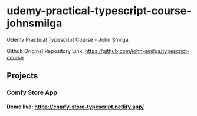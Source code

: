 # udemy-practical-typescript-course-johnsmilga
 Udemy Practical Typescript Course - John Smilga

Github Original Repository Link: https://github.com/john-smilga/typescript-course


## Projects

### Comfy Store App 
#### Demo live: https://comfy-store-typescript.netlify.app/